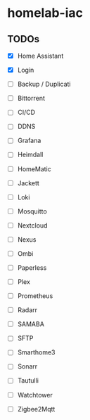 # homelab-iac


## TODOs
- [x] Home Assistant
- [x] Login

- [ ] Backup / Duplicati
- [ ] Bittorrent
- [ ] CI/CD
- [ ] DDNS
- [ ] Grafana
- [ ] Heimdall
- [ ] HomeMatic
- [ ] Jackett
- [ ] Loki
- [ ] Mosquitto
- [ ] Nextcloud
- [ ] Nexus
- [ ] Ombi
- [ ] Paperless
- [ ] Plex
- [ ] Prometheus
- [ ] Radarr
- [ ] SAMABA
- [ ] SFTP
- [ ] Smarthome3
- [ ] Sonarr
- [ ] Tautulli
- [ ] Watchtower
- [ ] Zigbee2Mqtt
